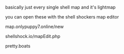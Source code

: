 basically just every single shell map and it's lightmap

you can open these with the shell shockers map editor 



map.onlypuppy7.online/new

shellshock.io/mapEdit.php

pretty.boats
